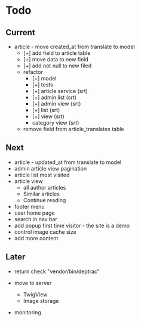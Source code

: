 # Todo

## Current

- article - move created_at from translate to model
  - [+] add field to article table
  - [+] move data to new field
  - [+] add not null to new filed
  - refactor
    - [+] model
    - [+] tests
    - [+] article service (srt)
    - [+] admin list (srt)
    - [+] admin view (srt)
    - [+] list (srt)
    - [+] view (srt)
    - category view (srt)
  - remove field from article_translates table

## Next

- article - updated_at from translate to model
- admin article view pagination
- article list most visited
- article view
  - all author articles
  - Similar articles
  - Continue reading
- footer menu
- user home page
- search in nav bar
- add popup first time visitor - the site is a demo
- control image cache size
- add more content

## Later

- return check "vendor/bin/deptrac"

- move to server
  - TwigView
  - Image storage

- monitoring
